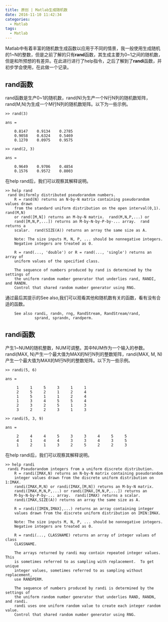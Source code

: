 ```yaml
---
title: 原创 | Matlab生成随机数
date: 2016-11-10 11:42:34
categories:
  - Matlab
tags:
  - Matlab
---
```

Matlab中有着丰富的随机数生成函数以应用于不同的情景，我一般使用生成随机的1~N的整数，但是之前了解的只有**rand**函数，其生成主要为0~1之间的随机数，但是和所预想的有差异。在此进行进行了help指令，之后了解到了**randi**函数，并初步学会使用，在此做一个记录。

<!--more-->

## rand函数

rand函数是生产0~1的随机数，rand(N)为生产一个N行N列的随机数矩阵，rand(M,N)为生成一个M行N列的随机数矩阵。以下为一些示例。

	>> rand(3)
	
	ans =
	
	    0.8147    0.9134    0.2785
	    0.9058    0.6324    0.5469
	    0.1270    0.0975    0.9575
	
	>> rand(2, 3)
	
	ans =
	
	    0.9649    0.9706    0.4854
	    0.1576    0.9572    0.8003

在help rand后，我们可以观察其解释说明。

	>> help rand
	 rand Uniformly distributed pseudorandom numbers.
	    R = rand(N) returns an N-by-N matrix containing pseudorandom values drawn
	    from the standard uniform distribution on the open interval(0,1).  rand(M,N)
	    or rand([M,N]) returns an M-by-N matrix.  rand(M,N,P,...) or
	    rand([M,N,P,...]) returns an M-by-N-by-P-by-... array.  rand returns a
	    scalar.  rand(SIZE(A)) returns an array the same size as A.
	 
	    Note: The size inputs M, N, P, ... should be nonnegative integers.
	    Negative integers are treated as 0.
	 
	    R = rand(..., 'double') or R = rand(..., 'single') returns an array of
	    uniform values of the specified class.
	 
	    The sequence of numbers produced by rand is determined by the settings of
	    the uniform random number generator that underlies rand, RANDI, and RANDN.
	    Control that shared random number generator using RNG.

通过最后其提示的See also,我们可以观看其他和随机数有关的函数，看有没有合适的函数。

	    See also randi, randn, rng, RandStream, RandStream/rand,
	             sprand, sprandn, randperm.

## randi函数

产生1~NUM的随机整数，NUM可调整。其中NUM作为一个输入的参数。randi(MAX, N)产生一个最大值为MAX的N行N列的整数矩阵，randi(MAX, M, N)产生一个最大值为MAX的M行N列的整数矩阵。以下为一些示例。

	>> randi(5, 6)
	
	ans =
	
	     1     1     5     3     1     1
	     2     5     2     1     2     4
	     1     5     1     1     2     4
	     1     3     4     5     5     4
	     2     3     2     5     1     3
	     3     2     2     3     1     3
	
	>> randi(5, 3, 9)
	
	ans =
	
	     2     4     4     5     3     3     4     5     5
	     4     1     4     4     3     3     4     3     5
	     1     2     1     3     2     5     2     2     3

在help randi后，我们可以观察其解释说明。

	>> help randi
	 randi Pseudorandom integers from a uniform discrete distribution.
	    R = randi(IMAX,N) returns an N-by-N matrix containing pseudorandom
	    integer values drawn from the discrete uniform distribution on 1:IMAX.
	    randi(IMAX,M,N) or randi(IMAX,[M,N]) returns an M-by-N matrix.
	    randi(IMAX,M,N,P,...) or randi(IMAX,[M,N,P,...]) returns an
	    M-by-N-by-P-by-... array.  randi(IMAX) returns a scalar.
	    randi(IMAX,SIZE(A)) returns an array the same size as A.
	 
	    R = randi([IMIN,IMAX],...) returns an array containing integer
	    values drawn from the discrete uniform distribution on IMIN:IMAX.
	 
	    Note: The size inputs M, N, P, ... should be nonnegative integers.
	    Negative integers are treated as 0.
	 
	    R = randi(..., CLASSNAME) returns an array of integer values of class
	    CLASSNAME.
	 
	    The arrays returned by randi may contain repeated integer values.  This
	    is sometimes referred to as sampling with replacement.  To get unique
	    integer values, sometimes referred to as sampling without replacement,
	    use RANDPERM.
	 
	    The sequence of numbers produced by randi is determined by the settings of
	    the uniform random number generator that underlies RAND, RANDN, and randi.
	    randi uses one uniform random value to create each integer random value.
	    Control that shared random number generator using RNG.